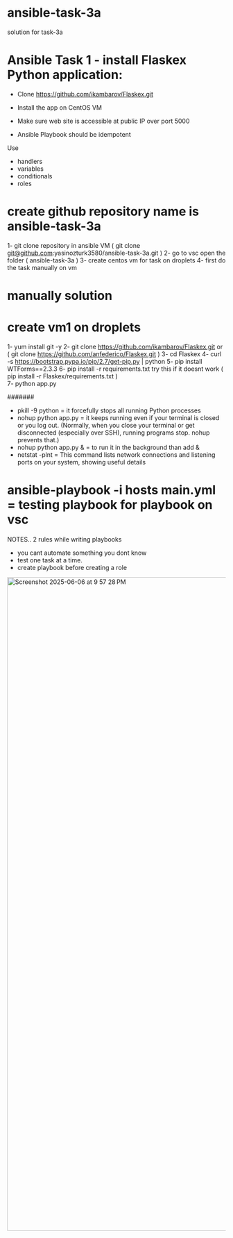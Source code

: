 # ansible-task-3a
solution for task-3a

# Ansible Task 1 - install Flaskex Python application:

-  Clone https://github.com/ikambarov/Flaskex.git
-  Install the app on CentOS VM
-  Make sure web site is accessible at public IP over port 5000

- Ansible Playbook should be idempotent

Use
 -   handlers
 -   variables
 -    conditionals
 -    roles

# create github repository name is ansible-task-3a 
1- git clone repository in ansible VM  (  git clone git@github.com:yasinozturk3580/ansible-task-3a.git )
2- go to vsc open the folder ( ansible-task-3a )
3- create centos vm for task on droplets
4- first do the task manually on vm

# manually solution
 # create vm1 on droplets
 1-  yum install git -y
 2-  git clone https://github.com/ikambarov/Flaskex.git or ( git clone  https://github.com/anfederico/Flaskex.git )
 3-  cd Flaskex
 4-  curl -s https://bootstrap.pypa.io/pip/2.7/get-pip.py | python
 5-  pip install WTForms==2.3.3
 6-  pip install  -r  requirements.txt  try this if it doesnt work ( pip install  -r  Flaskex/requirements.txt )     
 7-  python app.py

#######

- pkill  -9  python =  it forcefully stops all running Python processes
- nohup python app.py = it keeps running even if your terminal is closed or you log out. (Normally, when you close your terminal or get disconnected (especially over SSH), running programs stop. 
  nohup prevents that.)
- nohup python app.py & = to run it in the background than add &
- netstat -plnt = This command lists network connections and listening ports on your system, showing useful details


# ansible-playbook  -i hosts  main.yml = testing playbook for playbook on vsc




####
NOTES..
2 rules while writing playbooks
- you cant automate something you dont know
- test one task at a time.
- create playbook before creating a role






























<img width="1506" alt="Screenshot 2025-06-06 at 9 57 28 PM" src="https://github.com/user-attachments/assets/b2b7b40b-a816-4a4d-94e4-79b37dd20b1e" />


 
